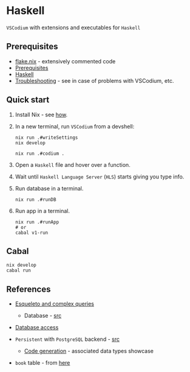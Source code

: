 # Haskell

`VSCodium` with extensions and executables for `Haskell`

## Prerequisites

- [flake.nix](./flake.nix) - extensively commented code
- [Prerequisites](https://github.com/deemp/flakes#prerequisites)
- [Haskell](https://github.com/deemp/flakes/blob/main/README/Haskell.md)
- [Troubleshooting](https://github.com/deemp/flakes/blob/main/README/Troubleshooting.md) - see in case of problems with VSCodium, etc.

## Quick start

1. Install Nix - see [how](https://github.com/deemp/flakes/blob/main/README/InstallNix.md).

1. In a new terminal, run `VSCodium` from a devshell:

    ```console
    nix run .#writeSettings
    nix develop

    nix run .#codium .
    ```

1. Open a `Haskell` file and hover over a function.

1. Wait until `Haskell Language Server` (`HLS`) starts giving you type info.

1. Run database in a terminal.

    ```console
    nix run .#runDB
    ```

1. Run app in a terminal.

    ```console
    nix run .#runApp
    # or
    cabal v1-run
    ```

## Cabal

```console
nix develop
cabal run
```

## References

- [Esqueleto and complex queries](https://mmhaskell.com/real-world/esqueleto)
  - Database - [src](https://github.com/MondayMorningHaskell/RealWorldHaskell/blob/master/src/Database.hs)

- [Database access](https://www.schoolofhaskell.com/school/starting-with-haskell/libraries-and-frameworks/persistent-db)
- `Persistent` with `PostgreSQL` backend - [src](https://www.yesodweb.com/book-1.4/persistent#persistent_something_besides_sqlite)
  - [Code generation](https://www.yesodweb.com/book-1.4/persistent#persistent_code_generation) - associated data types showcase
- `book` table - from [here](https://stepik.org/lesson/308886/step/1?unit=291012)

